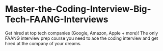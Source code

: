 # Master-the-Coding-Interview-Big-Tech-FAANG-Interviews
Get hired at top tech companies (Google, Amazon, Apple + more)! The only FAANG interview prep course you need to ace the coding interview and get hired at the company of your dreams.
